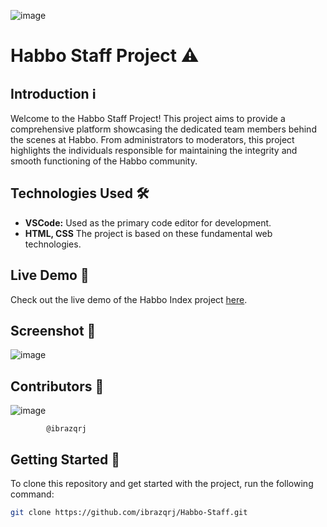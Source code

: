 ![image](https://github.com/ibrazqrj/Habbo-Staff/assets/153816768/84710aca-32f6-488b-85be-792c4438b975)



# Habbo Staff Project ⚠️ 

## Introduction ℹ️

Welcome to the Habbo Staff Project! This project aims to provide a comprehensive platform showcasing the dedicated team members behind the scenes at Habbo. From administrators to moderators, this project highlights the individuals responsible for maintaining the integrity and smooth functioning of the Habbo community.

## Technologies Used 🛠️

- **VSCode:** Used as the primary code editor for development.
- **HTML, CSS** The project is based on these fundamental web technologies.

## Live Demo 🚀

Check out the live demo of the Habbo Index project [here](https://habbo-staff.vercel.app/).

## Screenshot 📸

![image](https://github.com/ibrazqrj/Habbo-Staff/assets/153816768/54208404-3377-4a7b-91bf-2cafb57caf2d)

## Contributors 👥
![image](https://github.com/ibrazqrj/Habbo-Staff/assets/153816768/e284cd7b-bf1b-4f2f-9292-ae515d8acde7)


            @ibrazqrj

## Getting Started 🚀

To clone this repository and get started with the project, run the following command:

```bash
git clone https://github.com/ibrazqrj/Habbo-Staff.git
